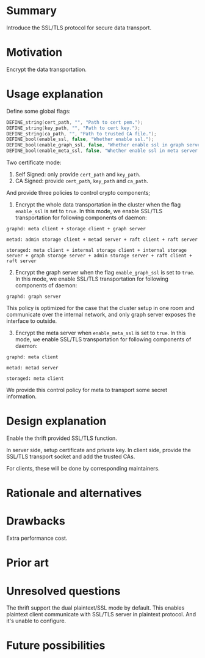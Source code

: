 # Summary

Introduce the SSL/TLS protocol for secure data transport.

# Motivation

Encrypt the data transportation.

# Usage explanation

Define some global flags:

```c++
DEFINE_string(cert_path, "", "Path to cert pem.");
DEFINE_string(key_path, "", "Path to cert key.");
DEFINE_string(ca_path, "", "Path to trusted CA file.");
DEFINE_bool(enable_ssl, false, "Whether enable ssl.");
DEFINE_bool(enable_graph_ssl, false, "Whether enable ssl in graph server only.");
DEFINE_bool(enable_meta_ssl, false, "Whether enable ssl in meta server only.");
```

Two certificate mode:

1. Self Signed: only provide `cert_path` and `key_path`.
2. CA Signed: provide `cert_path`, `key_path` and `ca_path`.

And provide three policies to control crypto components;

1. Encrypt the whole data transportation in the cluster when the flag `enable_ssl` is set to `true`. In this mode, we enable SSL/TLS transportation for following components of daemon:

```plain
graphd: meta client + storage client + graph server

metad: admin storage client + metad server + raft client + raft server

storaged: meta client + internal storage client + internal storage server + graph storage server + admin storage server + raft client + raft server
```

2. Encrypt the graph server when the flag `enable_graph_ssl` is set to `true`. In this mode, we enable SSL/TLS transportation for following components of daemon:

```plain
graphd: graph server
```

This policy is optimized for the case that the cluster setup in one room and communicate over the internal network, and only graph server exposes the interface to outside.

3. Encrypt the meta server when `enable_meta_ssl` is set to `true`. In this mode, we enable SSL/TLS transportation for following components of daemon:

```plain
graphd: meta client

metad: metad server

storaged: meta client
```

We provide this control policy for meta to transport some secret information.

# Design explanation

Enable the thrift provided SSL/TLS function.

In server side, setup certificate and private key. In client side, provide the SSL/TLS transport socket and add the trusted CAs.

For clients, these will be done by corresponding maintainers.

# Rationale and alternatives

# Drawbacks

Extra performance cost.

# Prior art

# Unresolved questions

The thrift support the dual plaintext/SSL mode by default. This enables plaintext client communicate with SSL/TLS server in plaintext protocol. And it's unable to configure.

# Future possibilities
